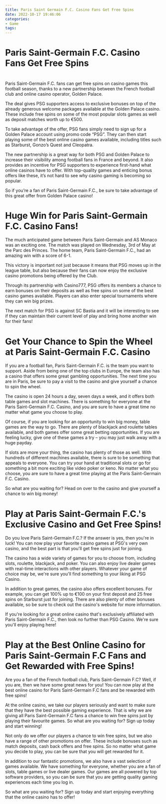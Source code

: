 ```yaml
---
title: Paris Saint Germain F.C. Casino Fans Get Free Spins
date: 2022-10-17 19:46:06
categories:
- Game
tags:
---
```



#  Paris Saint-Germain F.C. Casino Fans Get Free Spins

#
Paris Saint-Germain F.C. fans can get free spins on casino games this football season, thanks to a new partnership between the French football club and online casino operator, Golden Palace.

The deal gives PSG supporters access to exclusive bonuses on top of the already generous welcome packages available at the Golden Palace casino. These include free spins on some of the most popular slots games as well as deposit matches worth up to €500.

To take advantage of the offer, PSG fans simply need to sign up for a Golden Palace account using promo code “PSG”. They can then start playing some of the best online casino games available, including titles such as Starburst, Gonzo’s Quest and Cleopatra.

The new partnership is a great way for both PSG and Golden Palace to increase their visibility among football fans in France and beyond. It also provides an incentive for PSG supporters to experience first-hand what online casinos have to offer. With top-quality games and enticing bonus offers like these, it’s not hard to see why casino gaming is becoming so popular.

So if you’re a fan of Paris Saint-Germain F.C., be sure to take advantage of this great offer from Golden Palace casino!

#  Huge Win for Paris Saint-Germain F.C. Casino Fans!

The much anticipated game between Paris Saint-Germain and AS Monaco was an exciting one. The match was played on Wednesday, 3rd of May at the Parc des Princes. The home team, Paris Saint-Germain F.C., had an amazing win with a score of 6-1.

This victory is important not just because it means that PSG moves up in the league table, but also because their fans can now enjoy the exclusive casino promotions being offered by the Club.

Through its partnership with Casino777, PSG offers its members a chance to earn bonuses on their deposits as well as free spins on some of the best casino games available. Players can also enter special tournaments where they can win big prizes.

The next match for PSG is against SC Bastia and it will be interesting to see if they can maintain their current level of play and bring home another win for their fans!

#  Get Your Chance to Spin the Wheel at Paris Saint-Germain F.C. Casino

If you are a football fan, Paris Saint-Germain F.C. is the team you want to support. Aside from being one of the top clubs in Europe, the team also has a casino that offers some great gambling opportunities. The next time you are in Paris, be sure to pay a visit to the casino and give yourself a chance to spin the wheel.

The casino is open 24 hours a day, seven days a week, and it offers both table games and slot machines. There is something for everyone at the Paris Saint-Germain F.C. Casino, and you are sure to have a great time no matter what game you choose to play.

Of course, if you are looking for an opportunity to win big money, table games are the way to go. There are plenty of blackjack and roulette tables available, and both games offer some great betting opportunities. If you are feeling lucky, give one of these games a try – you may just walk away with a huge payday.

If slots are more your thing, the casino has plenty of those as well. With hundreds of different machines available, there is sure to be something that appeals to everyone. You can try your hand at traditional slots or go for something a bit more exciting like video poker or keno. No matter what you choose, you are sure to have a great time playing at the Paris Saint-Germain F.C. Casino.

So what are you waiting for? Head on over to the casino and give yourself a chance to win big money!

#  Play at Paris Saint-Germain F.C.'s Exclusive Casino and Get Free Spins!

Do you love Paris Saint-Germain F.C.? If the answer is yes, then you're in luck! You can now play your favorite casino games at PSG's very own casino, and the best part is that you'll get free spins just for joining.

The casino has a wide variety of games for you to choose from, including slots, roulette, blackjack, and poker. You can also enjoy live dealer games with real-time interactions with other players. Whatever your game of choice may be, we're sure you'll find something to your liking at PSG Casino.

In addition to great games, the casino also offers excellent bonuses. For example, you can get 100% up to €100 on your first deposit and 25 free spins on Starburst just for joining. There are also plenty of other bonuses available, so be sure to check out the casino's website for more information.

If you're looking for a great online casino that's exclusively affiliated with Paris Saint-Germain F.C., then look no further than PSG Casino. We're sure you'll enjoy playing here!

#  Play at the Best Online Casino for Paris Saint-Germain F.C Fans and Get Rewarded with Free Spins!

Are you a fan of the French football club, Paris Saint-Germain F.C? Well, if you are, then we have some great news for you! You can now play at the best online casino for Paris Saint-Germain F.C fans and be rewarded with free spins!

At the online casino, we take our players seriously and want to make sure that they have the best possible gaming experience. That is why we are giving all Paris Saint-Germain F.C fans a chance to win free spins just by playing their favourite games. So what are you waiting for? Sign up today and start winning!

Not only do we offer our players a chance to win free spins, but we also have a range of other promotions on offer. These include bonuses such as match deposits, cash back offers and free spins. So no matter what game you decide to play, you can be sure that you will get rewarded for it.

In addition to our fantastic promotions, we also have a vast selection of games available. We have something for everyone, whether you are a fan of slots, table games or live dealer games. Our games are all powered by top software providers, so you can be sure that you are getting quality gaming experiences each time you log in.

So what are you waiting for? Sign up today and start enjoying everything that the online casino has to offer!